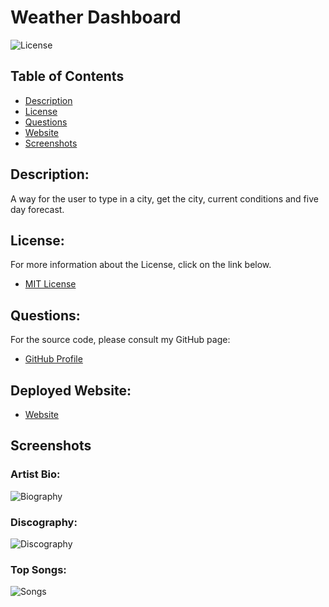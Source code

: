 # Weather Dashboard 

![License](https://img.shields.io/badge/License-MIT-blue.svg 'License Badge')

## Table of Contents

- [Description](#description)
- [License](#license)
- [Questions](#questions)
- [Website](#website)
- [Screenshots](#screenshots)

## Description:

A way for the user to type in a city, get the city, current conditions and five day forecast. 

## License:

For more information about the License, click on the link below.

- [MIT License](https://opensource.org/licenses/MIT)

## Questions:

For the source code, please consult my GitHub page:

- [GitHub Profile](https://github.com/jlw429)

## Deployed Website:

- [Website](https://jlw429.github.io/HW6Weather/)

## Screenshots

### Artist Bio:

![Biography](assets/screenshots/artist_main_scrnshot.png 'Biography')

### Discography:

![Discography](assets/screenshots/disco_scrnshot.png 'Discography')

### Top Songs:

![Songs](assets/screenshots/yt_scrnshot.png 'Songs')
